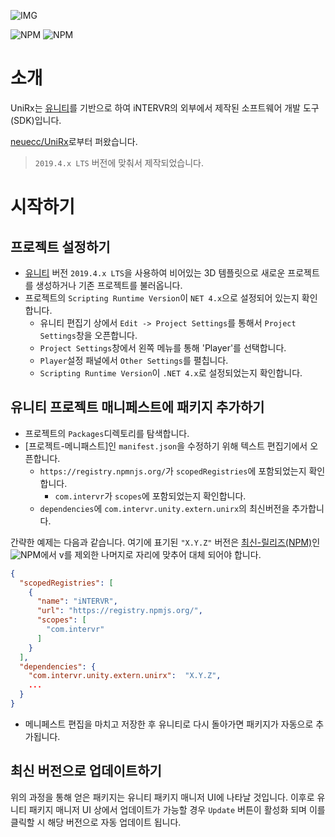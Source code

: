 ![IMG](https://img.shields.io/badge/pkg%20name-com.intervr.unity.extern.unirx-yellowgreen?style=for-the-badge&logo=appveyor)

![NPM](https://img.shields.io/npm/v/com.bckworks.unity.extern.unirx)
![NPM](https://img.shields.io/npm/l/com.bckworks.unity.extern.unirx)

# 소개

UniRx는 [유니티]를 기반으로 하여 iNTERVR의 외부에서 제작된 소프트웨어 개발 도구(SDK)입니다.

[neuecc/UniRx]로부터 퍼왔습니다.

> `2019.4.x LTS` 버전에 맞춰서 제작되었습니다.

# 시작하기

## 프로젝트 설정하기

* [유니티] 버전 `2019.4.x LTS`을 사용하여 비어있는 3D 템플릿으로 새로운 프로젝트를 생성하거나 기존 프로젝트를 불러옵니다.
* 프로젝트의 `Scripting Runtime Version`이 `NET 4.x`으로 설정되어 있는지 확인합니다.
  * 유니티 편집기 상에서 `Edit -> Project Settings`를 통해서 `Project Settings`창을 오픈합니다.
  * `Project Settings`창에서 왼쪽 메뉴를 통해 'Player'를 선택합니다.
  * `Player`설정 패널에서 `Other Settings`를 펼칩니다.
  * `Scripting Runtime Version`이 `.NET 4.x`로 설정되었는지 확인합니다.

## 유니티 프로젝트 매니페스트에 패키지 추가하기

* 프로젝트의 `Packages`디렉토리를 탐색합니다.
* [프로젝트-메니패스트]인 `manifest.json`을 수정하기 위해 텍스트 편집기에서 오픈합니다.
  * `https://registry.npmnjs.org/`가 `scopedRegistries`에 포함되었는지 확인합니다.
    * `com.intervr`가 `scopes`에 포함되었는지 확인합니다.
  * `dependencies`에 `com.intervr.unity.extern.unirx`의 최신버전을 추가합니다.

 간략한 예제는 다음과 같습니다. 여기에 표기된 `"X.Y.Z"` 버전은 [최신-릴리즈(NPM)]인 ![NPM](https://img.shields.io/npm/v/com.intervr.unity.extern.unirx)에서 v를 제외한 나머지로 자리에 맞추어 대체 되어야 합니다.
```json
{
  "scopedRegistries": [
    {
      "name": "iNTERVR",
      "url": "https://registry.npmjs.org/",
      "scopes": [
        "com.intervr"
      ]
    }
  ],
  "dependencies": {
    "com.intervr.unity.extern.unirx":  "X.Y.Z",
    ...
  }
}
```
* 메니페스트 편집을 마치고 저장한 후 유니티로 다시 돌아가면 패키지가 자동으로 추가됩니다.

## 최신 버전으로 업데이트하기

위의 과정을 통해 얻은 패키지는 유니티 패키지 매니저 UI에 나타날 것입니다. 이후로 유니티 패키지 매니저 UI 상에서 업데이트가 가능할 경우 `Update` 버튼이 활성화 되며 이를 클릭할 시 해당 버전으로 자동 업데이트 됩니다.

[neuecc/UniRx]: https://github.com/neuecc/unirx
[유니티]: https://unity3d.com/
[최신-릴리즈(NPM)]: https://www.npmjs.com/package/com.bckworks.extern.unity.unirx
[프로젝트-매니페스트]: https://docs.unity3d.com/Manual/upm-manifestPrj.html
